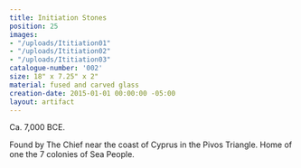 ```yaml
---
title: Initiation Stones
position: 25
images:
- "/uploads/Ititiation01"
- "/uploads/Ititiation02"
- "/uploads/Ititiation03"
catalogue-number: '002'
size: 18" x 7.25" x 2"
material: fused and carved glass
creation-date: 2015-01-01 00:00:00 -05:00
layout: artifact
---
```


Ca. 7,000 BCE.

Found by The Chief near the coast of Cyprus in the Pivos Triangle. Home of one the 7 colonies of Sea People.

